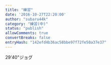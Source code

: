 ```yaml
---
title: "練習"
date: '2016-10-27T22:20:00'
author: "subaru44k"
category: "練習(中)"
status: "publish"
allowComments: true
convertBreaks: false
entryHash: "142efd4b36ac58bbe97f72fe50a37e37"
---
```

29'40"ジョグ
